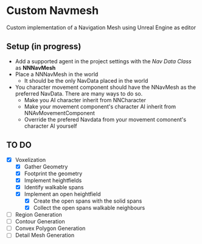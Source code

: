 ﻿# Custom Navmesh
Custom implementation of a Navigation Mesh using Unreal Engine as editor


## Setup (in progress)

- Add a supported agent in the project settings with the *Nav Data Class* as **NNNavMesh**
- Place a NNNavMesh in the world
  - It should be the only NavData placed in the world
- You character movement component should have the NNavMesh as the preferred NavData. There are many ways to do so.
  - Make you AI character inherit from NNCharacter
  - Make your movement component's character AI inherit from NNAvMovementComponent
  - Override the prefered Navdata from your movement comonent's character AI yourself

## TO DO
- [X] Voxelization
  - [X] Gather Geometry
  - [X] Footprint the geometry
  - [X] Implement heightfields
  - [X] Identify walkable spans
  - [X] Implement an open heightfield
    - [X] Create the open spans with the solid spans
    - [X] Collect the open spans walkable neighbours
- [ ] Region Generation
- [ ] Contour Generation
- [ ] Convex Polygon Generation
- [ ] Detail Mesh Generation
